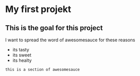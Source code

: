 # My first projekt

## This is the goal for this project
I want to spread the word of awesomesauce for these reasons

- its tasty
- its sweet
- its healty
```bash
this is a section of awesomesauce

